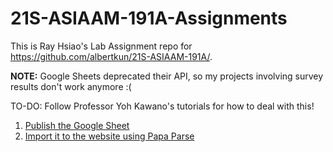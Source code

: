 # 21S-ASIAAM-191A-Assignments
This is Ray Hsiao's Lab Assignment repo for https://github.com/albertkun/21S-ASIAAM-191A/.

**NOTE:** Google Sheets deprecated their API, so my projects involving survey results don't work anymore :(

TO-DO: Follow Professor Yoh Kawano's tutorials for how to deal with this!
1. [Publish the Google Sheet](https://github.com/yohman/21S-DH151/tree/main/Weeks/Week05/Lab#google-sheets)
2. [Import it to the website using Papa Parse](https://github.com/yohman/21S-DH151/tree/main/Weeks/Week04/Lab#import-papaparse)
